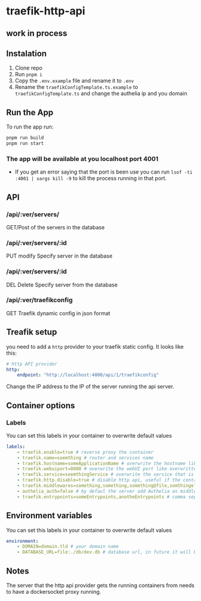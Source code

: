 # traefik-http-api

## work in process

## Instalation

1. Clone repo
1. Run `pnpm i`
1. Copy the `.env.example` file and rename it to `.env`
1. Rename the `traefikConfigTemplate.ts.example` to `traefikConfigTemplate.ts` and change the authelia ip and you domain

## Run the App

To run the app run:

```bash
pnpm run build
pnpm run start

```

### The app will be available at you localhost port 4001

- If you get an error saying that the port is been use you can run `lsof -ti :4001 | xargs kill -9` to kill the
    process running in that port.

## API

### /api/:ver/servers/

GET/Post of the servers in the database

### /api/:ver/servers/:id

PUT modify Specify server in the database

### /api/:ver/servers/:id

DEL Delete Specify server from the database

### /api/:ver/traefikconfig

GET Traefik dynamic config in json format

## Treafik setup

you need to add a `http` provider to your traefik static config. It looks like this:

```yaml
# http API provider
http:
    endpoint: "http://localhost:4000/api/1/traefikconfig"
```

Change the IP address to the IP of the server running the api server.

## Container options

### Labels

You can set this labels in your container to overwrite default values

```yaml
labels:
    - traefik.enable=true # reverse proxy the container
    - traefik.name=soemthing # router and services name
    - traefik.hostname=someApplicationName # overwrite the hostname like overwritten.domain.tld
    - traefik.webuiport=8080 # overwrite the webUI port like overwritten.domain.tld
    - traefik.service=soemthingService # overwrite the service that is assigned to the router
    - traefik.http.disable=true # disable http api, useful if the container is running in the same server as traefik and you want to let the traefik docker provider handle the integration
    - traefik.middlewares=something,something,something@file,somthingelse@http # comma separated middleware, the server convert it to an array, default to auth
    - authelia_auth=false # by defaul the server add Authelia as middleware (auth), if you set the middleware label this get overwritten, this label only works when no middleware are defined in the traefik.middleware label
    - traefik.entrypoints=someEntrypoints,anotheEntrypoints # comma separated entrypoints, the server convert it to an array, default to https
```

## Environment variables

You can set this labels in your container to overwrite default values

```yaml
environment:
    - DOMAIN=domain.tld # your domain name
    - DATABASE_URL=file:./db/dev.db # database url, in future it will be use to change the current sqlite database to another database like postgres
```

## Notes

The server that the http api provider gets the running containers from needs to have a dockersocket proxy running.
